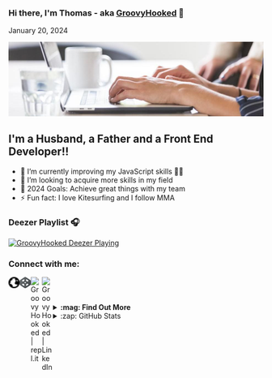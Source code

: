 ### Hi there, I'm Thomas - aka [GroovyHooked][website] 👋 
<!-- display date -->
January 20, 2024
<!-- display date end -->

<img src="https://github.com/GroovyHooked/GroovyHooked/blob/main/assets/img/working-on-laptop.jpg" alt="Picture of a laptop"/>


## I'm a Husband, a Father and a Front End Developer!!

- 🌱 I’m currently improving my JavaScript skills 👨‍🎓
- 👯 I’m looking to acquire more skills in my field
- 🥅 2024 Goals: Achieve great things with my team
- ⚡  Fun fact: I love Kitesurfing and I follow MMA  



### Deezer Playlist 🎧

[<img src="https://www.pleinlechoeur.be/wp-content/uploads/2017/09/partition1.png" target="_blank" alt="GroovyHooked Deezer Playing" width="350" />](https://deezer.page.link/mMt6AzNRooc1NyXq5)


### Connect with me:

[<img align="left" alt="GroovyHooked" width="22px" target="_blank" src="https://raw.githubusercontent.com/iconic/open-iconic/master/svg/globe.svg" />][website]
[<img align="left" alt="GroovyHooked | CodePen" width="22px" target="_blank" src="https://raw.githubusercontent.com/GroovyHooked/GroovyHooked/main/assets/img/codepen-icon-11.jpg" />][codepen]
[<img align="left" alt="GroovyHooked | repl.it" width="22px" target="_blank" src="https://upload.wikimedia.org/wikipedia/commons/thumb/b/b2/Repl.it_logo.svg/1024px-Repl.it_logo.svg.png" />][repl.it]
[<img align="left" alt="GroovyHooked | LinkedIn" width="22px" target="_blank" src="https://cdn.jsdelivr.net/npm/simple-icons@v3/icons/linkedin.svg" />][linkedin]

<br />
<br />
<br />

<details>
  <summary><b>:mag: Find Out More</b></summary>
 <br />
 
<p>Passionné par la programmation, je suis déterminé à exceller dans ma reconversion professionnelle. Je mets mes compétences techniques au service d'un travail soigné répondant à vos besoins.</p>

<p>Mes expériences variées m’ont permis de développer des compétences utiles, comme une grande faculté d’adaptation et le gout du travail en équipe. J'espère avoir l'occasion de mettre à profit mes qualités à vos côté pour la réalisation de vos futurs projets de développement.<p>
</details>

<details>
  <summary>:zap: GitHub Stats</summary>

 [![GroovyHooked's github stats](https://github-readme-stats.vercel.app/api?username=GroovyHooked&show_icons=true&theme=tokyonight)](https://github.com/GroovyHooked/github-readme-stats)

</details>

[website]: http://thomascariot.ddns.net
[codepen]: https://codepen.io/groovyhooked
[repl.it]: https://repl.it/@GroovyHooked
[linkedin]: https://www.linkedin.com/in/thomas-cariot-05711a27/
[github]: https://github.com/GroovyHooked
[hopital]: https://HopitalGrosBobos.groovyhooked.repl.co
[PierreFeuilleCiseaux]: https://PierreFeuilleCiseaux.groovyhooked.repl.co
[miniProjetCodepen]: https://codepen.io/groovyhooked/pen/BaKageY
[miniProjetCodepen1]: https://codepen.io/groovyhooked/pen/NWNKgzL
[shell]: http://thomascariot.ddns.net
[meatcannes]: https://meatcannes.fr
[MySQL]: http://thomascariot.ddns.net
[JetBrains]: https://Calculatrice.groovyhooked.repl.co
[colloques]: https://repl.it/@GroovyHooked/Colloques-5#contact.php

